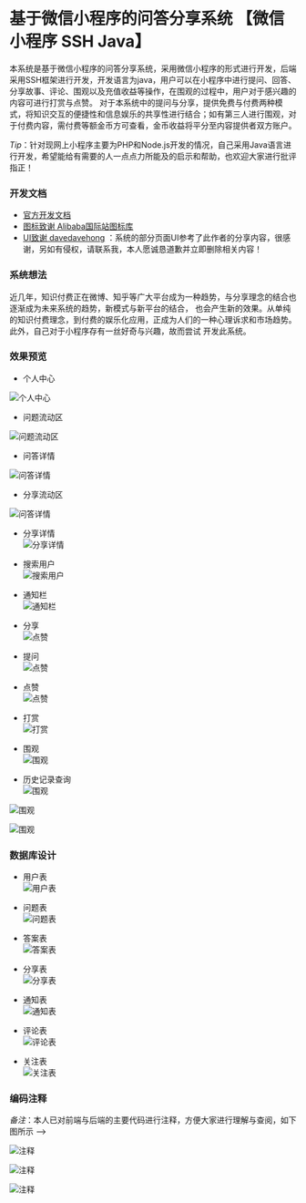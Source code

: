 # 基于微信小程序的问答分享系统 【微信小程序 SSH  Java】  

   本系统是基于微信小程序的问答分享系统，采用微信小程序的形式进行开发，后端采用SSH框架进行开发，开发语言为java，用户可以在小程序中进行提问、回答、分享故事、评论、围观以及充值收益等操作，在围观的过程中，用户对于感兴趣的内容可进行打赏与点赞。
   对于本系统中的提问与分享，提供免费与付费两种模式，将知识交互的便捷性和信息娱乐的共享性进行结合；如有第三人进行围观，对于付费内容，需付费等额金币方可查看，金币收益将平分至内容提供者双方账户。
   
   *Tip*：针对现网上小程序主要为PHP和Node.js开发的情况，自己采用Java语言进行开发，希望能给有需要的人一点点力所能及的启示和帮助，也欢迎大家进行批评指正！

### 开发文档

- [官方开发文档](https://mp.weixin.qq.com/debug/wxadoc/dev/)
- [图标致谢 Alibaba国际站图标库](http://iconfont.cn/collections/detail?spm=a313x.7781069.1998910419.de12df413&cid=31)
- [UI致谢 davedavehong](https://github.com/davedavehong/fenda-mock) ：系统的部分页面UI参考了此作者的分享内容，很感谢，另如有侵权，请联系我，本人愿诚恳道歉并立即删除相关内容！

### 系统想法

   近几年，知识付费正在微博、知乎等广大平台成为一种趋势，与分享理念的结合也逐渐成为未来系统的趋势，新模式与新平台的结合，
也会产生新的效果。从单纯的知识付费理念，到付费的娱乐化应用，正成为人们的一种心理诉求和市场趋势。此外，自己对于小程序存有一丝好奇与兴趣，故而尝试
开发此系统。

### 效果预览

- 个人中心  

![个人中心](https://github.com/Zhangxuan-Xing/Question-and-answer-Sharing-System/blob/master/Rendering/Mine.png)

- 问题流动区  

![问题流动区](https://github.com/Zhangxuan-Xing/Question-and-answer-Sharing-System/blob/master/Rendering/quesInfo.png)

- 问答详情  

![问答详情](https://github.com/Zhangxuan-Xing/Question-and-answer-Sharing-System/blob/master/Rendering/quesAndAns.png)

- 分享流动区  

![问答详情](https://github.com/Zhangxuan-Xing/Question-and-answer-Sharing-System/blob/master/Rendering/Look.png)

- 分享详情  
![分享详情](https://github.com/Zhangxuan-Xing/Question-and-answer-Sharing-System/blob/master/Rendering/story.png)

- 搜索用户  
![搜索用户](https://github.com/Zhangxuan-Xing/Question-and-answer-Sharing-System/blob/master/Rendering/person.png)

- 通知栏  
![通知栏](https://github.com/Zhangxuan-Xing/Question-and-answer-Sharing-System/blob/master/Rendering/message.png)

- 分享  
![点赞](https://github.com/Zhangxuan-Xing/Question-and-answer-Sharing-System/blob/master/Rendering/Share.png)

- 提问  
![点赞](https://github.com/Zhangxuan-Xing/Question-and-answer-Sharing-System/blob/master/Rendering/ques.png)

- 点赞  
![点赞](https://github.com/Zhangxuan-Xing/Question-and-answer-Sharing-System/blob/master/Rendering/reward.png)

- 打赏  
![打赏](https://github.com/Zhangxuan-Xing/Question-and-answer-Sharing-System/blob/master/Rendering/give.png)

- 围观  
![围观](https://github.com/Zhangxuan-Xing/Question-and-answer-Sharing-System/blob/master/Rendering/pay.png)

- 历史记录查询  
![围观](https://github.com/Zhangxuan-Xing/Question-and-answer-Sharing-System/blob/master/Rendering/ansHistory.png)

![围观](https://github.com/Zhangxuan-Xing/Question-and-answer-Sharing-System/blob/master/Rendering/shareHistory.png)

![围观](https://github.com/Zhangxuan-Xing/Question-and-answer-Sharing-System/blob/master/Rendering/quesHis.png)





### 数据库设计

- 用户表  
![用户表](https://github.com/Zhangxuan-Xing/Question-and-answer-Sharing-System/blob/master/Rendering/sqlUser.png)

- 问题表  
![问题表](https://github.com/Zhangxuan-Xing/Question-and-answer-Sharing-System/blob/master/Rendering/sqlQues.png)

- 答案表  
![答案表](https://github.com/Zhangxuan-Xing/Question-and-answer-Sharing-System/blob/master/Rendering/sqlAns.png)

- 分享表  
![分享表](https://github.com/Zhangxuan-Xing/Question-and-answer-Sharing-System/blob/master/Rendering/sqlShare.png)

- 通知表  
![通知表](https://github.com/Zhangxuan-Xing/Question-and-answer-Sharing-System/blob/master/Rendering/sqlMess.png)

- 评论表  
![评论表](https://github.com/Zhangxuan-Xing/Question-and-answer-Sharing-System/blob/master/Rendering/sqlCom.png)

- 关注表  
![关注表](https://github.com/Zhangxuan-Xing/Question-and-answer-Sharing-System/blob/master/Rendering/sqlFollow.png)

### 编码注释
   *备注*：本人已对前端与后端的主要代码进行注释，方便大家进行理解与查阅，如下图所示   -->

![注释](https://github.com/Zhangxuan-Xing/Question-and-answer-Sharing-System/blob/master/Rendering/annotation1.png)   

![注释](https://github.com/Zhangxuan-Xing/Question-and-answer-Sharing-System/blob/master/Rendering/annotation2.png)   

![注释](https://github.com/Zhangxuan-Xing/Question-and-answer-Sharing-System/blob/master/Rendering/annotation3.png)
